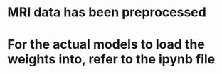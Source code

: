 # MRI data has been preprocessed
# For the actual models to load the weights into, refer to the ipynb file
